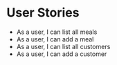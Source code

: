 # User Stories

- As a user, I can list all meals
- As a user, I can add a meal
- As a user, I can list all customers
- As a user, I can add a customer
